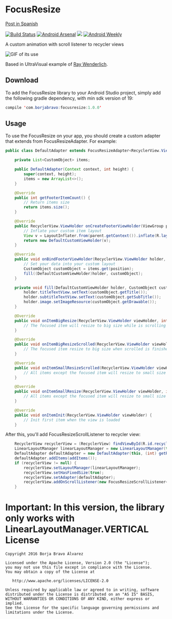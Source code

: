 # FocusResize
[Post in Spanish](http://borjabravo.com/focusresize)

[![Build Status](https://travis-ci.org/borjabravo10/FocusResize.svg?branch=master)](https://travis-ci.org/borjabravo10/FocusResize)
[![Android Arsenal](https://img.shields.io/badge/Android%20Arsenal-FocusResize-green.svg?style=true)](https://android-arsenal.com/details/1/3834)
[![](https://jitpack.io/v/borjabravo10/FocusResize.svg)](https://jitpack.io/#borjabravo10/FocusResize)
[![Android Weekly](http://img.shields.io/badge/Android%20Weekly-%23213-2CB3E5.svg?style=flat)](http://androidweekly.net/issues/issue-213)


A custom animation with scroll listener to recycler views

![GIF of its use](https://github.com/borjabravo10/FocusResize/blob/master/resources/focusResize.gif)

Based in UltraVisual example of [Ray Wenderlich](http://www.raywenderlich.com/99087/swift-expanding-cells-ios-collection-views).

## Download
To add the FocusResize library to your Android Studio project, simply add the following gradle dependency, with min sdk version of 19:

```java
compile 'com.borjabravo:focusresize:1.0.0'
```

## Usage

To use the FocusResize on your app, you should create a custom adapter that extends from FocusResizeAdapter. For example:
```java
public class DefaultAdapter extends FocusResizeAdapter<RecyclerView.ViewHolder> {

    private List<CustomObject> items;

    public DefaultAdapter(Context context, int height) {
        super(context, height);
        items = new ArrayList<>();
    }

    @Override
    public int getFooterItemCount() {
        // Return items size
        return items.size();
    }

    @Override
    public RecyclerView.ViewHolder onCreateFooterViewHolder(ViewGroup parent, int viewType) {
        // Inflate your custom item layout
        View v = LayoutInflater.from(parent.getContext()).inflate(R.layout.item_custom, parent, false);
        return new DefaultCustomViewHolder(v);
    }

    @Override
    public void onBindFooterViewHolder(RecyclerView.ViewHolder holder, int position) {
        // Set your data into your custom layout
        CustomObject customObject = items.get(position);
        fill((DefaultCustomViewHolder)holder, customObject);
    }

    private void fill(DefaultCustomViewHolder holder, CustomObject customObject) {
        holder.titleTextView.setText(customObject.getTitle());
        holder.subtitleTextView.setText(customObject.getSubTitle());
        holder.image.setImageResource(customObject.getDrawable());
    }

    @Override
    public void onItemBigResize(RecyclerView.ViewHolder viewHolder, int position, int dyAbs) {
        // The focused item will resize to big size while is scrolling
    }

    @Override
    public void onItemBigResizeScrolled(RecyclerView.ViewHolder viewHolder, int position, int dyAbs) {
        // The focused item resize to big size when scrolled is finished
    }

    @Override
    public void onItemSmallResizeScrolled(RecyclerView.ViewHolder viewHolder, int position, int dyAbs) {
        // All items except the focused item will resize to small size when scrolled is finished
    }

    @Override
    public void onItemSmallResize(RecyclerView.ViewHolder viewHolder, int position, int dyAbs) {
        // All items except the focused item will resize to small size while is scrolling
    }

    @Override
    public void onItemInit(RecyclerView.ViewHolder viewHolder) {
        // Init first item when the view is loaded
    }
```
After this, you'll add FocusResizeScrollListener to recycler view:

```java
    RecyclerView recyclerView = (RecyclerView) findViewById(R.id.recycler_view);
    LinearLayoutManager linearLayoutManager = new LinearLayoutManager(this);
    DefaultAdapter defaultAdapter = new DefaultAdapter(this, (int) getResources().getDimension(R.dimen.custom_item_height));
    defaultAdapter.addItems(addItems());
    if (recyclerView != null) {
        recyclerView.setLayoutManager(linearLayoutManager);
        recyclerView.setHasFixedSize(true);
        recyclerView.setAdapter(defaultAdapter);
        recyclerView.addOnScrollListener(new FocusResizeScrollListener<>(defaultAdapter, linearLayoutManager));
    }
```

**Important**: In this version, the library only works with LinearLayoutManager.VERTICAL
License
=======

    Copyright 2016 Borja Bravo Álvarez

    Licensed under the Apache License, Version 2.0 (the "License");
    you may not use this file except in compliance with the License.
    You may obtain a copy of the License at

       http://www.apache.org/licenses/LICENSE-2.0

    Unless required by applicable law or agreed to in writing, software
    distributed under the License is distributed on an "AS IS" BASIS,
    WITHOUT WARRANTIES OR CONDITIONS OF ANY KIND, either express or implied.
    See the License for the specific language governing permissions and
    limitations under the License.
